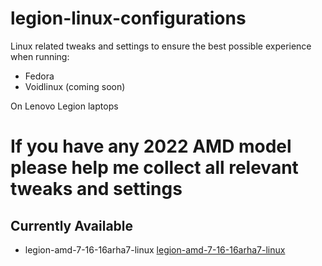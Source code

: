 # legion-linux-configurations

Linux related tweaks and settings to ensure the best possible experience when running:

- Fedora
- Voidlinux (coming soon)

On Lenovo Legion laptops

# If you have any 2022 AMD model please help me collect all relevant tweaks and settings

## Currently Available

- legion-amd-7-16-16arha7-linux [legion-amd-7-16-16arha7-linux](https://github.com/albsen/legion-linux-configurations/blob/main/legion-amd-7-16-16arha7-linux/README.md)

